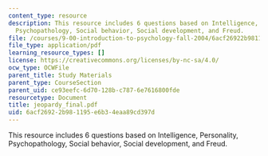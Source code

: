 ```yaml
---
content_type: resource
description: This resource includes 6 questions based on Intelligence, Personality,
  Psychopathology, Social behavior, Social development, and Freud.
file: /courses/9-00-introduction-to-psychology-fall-2004/6acf26922b981195e6b34eaa89cd397d_jeopardy_final.pdf
file_type: application/pdf
learning_resource_types: []
license: https://creativecommons.org/licenses/by-nc-sa/4.0/
ocw_type: OCWFile
parent_title: Study Materials
parent_type: CourseSection
parent_uid: ce93eefc-6d70-128b-c787-6e7616800fde
resourcetype: Document
title: jeopardy_final.pdf
uid: 6acf2692-2b98-1195-e6b3-4eaa89cd397d
---
```

This resource includes 6 questions based on Intelligence, Personality, Psychopathology, Social behavior, Social development, and Freud.